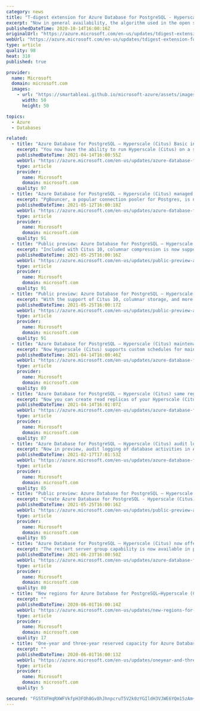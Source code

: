 ```yaml
---
category: news
title: "T-digest extension for Azure Database for PostgreSQL - Hyperscale (Citus)"
excerpt: "Now in general availability, the algorithm used in the open source t-digest extension allows high performance percentile calculations on sizable distributed analytical workloads with improved accuracy."
publishedDateTime: 2020-10-14T16:00:16Z
originalUrl: "https://azure.microsoft.com/en-us/updates/tdigest-extension-for-azure-database-for-postgresql-hyperscale-citus/"
webUrl: "https://azure.microsoft.com/en-us/updates/tdigest-extension-for-azure-database-for-postgresql-hyperscale-citus/"
type: article
quality: 98
heat: 318
published: true

provider:
  name: Microsoft
  domain: microsoft.com
  images:
    - url: "https://smartableai.github.io/microsoft-azure/assets/images/organizations/microsoft.com-50x50.jpg"
      width: 50
      height: 50

topics:
  - Azure
  - Databases

related:
  - title: "Azure Database for PostgreSQL – Hyperscale (Citus) Basic in public preview"
    excerpt: "You now have the ability to run Hyperscale (Citus) on a single node with Hyperscale (Citus) Basic, an easy way to be scale-out ready."
    publishedDateTime: 2021-04-14T16:00:55Z
    webUrl: "https://azure.microsoft.com/en-us/updates/azure-database-for-postgresql-hyperscale-citus-basic-in-public-preview/"
    type: article
    provider:
      name: Microsoft
      domain: microsoft.com
    quality: 97
  - title: "Azure Database for PostgreSQL – Hyperscale (Citus) managed PgBouncer in public preview"
    excerpt: "PgBouncer, a popular connection pooler for Postgres, is now part of the Azure Database for PostgreSQL - Hyperscale (Citus) managed service."
    publishedDateTime: 2021-05-12T16:00:18Z
    webUrl: "https://azure.microsoft.com/en-us/updates/azure-database-for-postgresql-hyperscale-citus-managed-pgbouncer-in-public-preview/"
    type: article
    provider:
      name: Microsoft
      domain: microsoft.com
    quality: 91
  - title: "Public preview: Azure Database for PostgreSQL – Hyperscale (Citus) columnar compression"
    excerpt: "Included with Citus 10, columnar compression is now supported in the Hyperscale (Citus) option in Azure Database for PostgreSQL, a managed service running the open source Postgres database on Azure."
    publishedDateTime: 2021-05-25T16:00:16Z
    webUrl: "https://azure.microsoft.com/en-us/updates/public-preview-azure-database-for-postgresql-hyperscale-citus-columnar-compression/"
    type: article
    provider:
      name: Microsoft
      domain: microsoft.com
    quality: 91
  - title: "Public preview: Azure Database for PostgreSQL – Hyperscale (Citus) support for Citus 10"
    excerpt: "With the support of Citus 10, columnar storage, and more are now included in Azure Database for PostgreSQL – Hyperscale (Citus), a managed service running the open source Postgres database on Azure."
    publishedDateTime: 2021-05-25T16:00:17Z
    webUrl: "https://azure.microsoft.com/en-us/updates/public-preview-azure-database-for-postgresql-hyperscale-citus-support-for-citus-10/"
    type: article
    provider:
      name: Microsoft
      domain: microsoft.com
    quality: 91
  - title: "Azure Database for PostgreSQL – Hyperscale (Citus) maintenance schedules in public preview"
    excerpt: "Now Hyperscale (Citus) supports custom schedules for maintenance – specify your preferred day of the week and 30-minute time window."
    publishedDateTime: 2021-04-14T16:00:46Z
    webUrl: "https://azure.microsoft.com/en-us/updates/azure-database-for-postgresql-hyperscale-citus-maintenance-schedules-in-public-preview/"
    type: article
    provider:
      name: Microsoft
      domain: microsoft.com
    quality: 89
  - title: "Azure Database for PostgreSQL – Hyperscale (Citus) same region read replicas in public preview"
    excerpt: "Now you can create read replicas of your Hyperscale (Citus) server group for enhanced read scalability."
    publishedDateTime: 2021-04-14T16:01:07Z
    webUrl: "https://azure.microsoft.com/en-us/updates/azure-database-for-postgresql-hyperscale-citus-same-region-read-replicas-in-public-preview/"
    type: article
    provider:
      name: Microsoft
      domain: microsoft.com
    quality: 87
  - title: "Azure Database for PostgreSQL – Hyperscale (Citus) audit logging via pgAudit now in public preview"
    excerpt: "Now in preview, audit logging of database activities in Azure Database for PostgreSQL - Hyperscale (Citus) is available through the PostgreSQL audit extension pgAudit, providing detailed session and/or object audit logging."
    publishedDateTime: 2021-02-17T17:01:53Z
    webUrl: "https://azure.microsoft.com/en-us/updates/azure-database-for-postgresql-hyperscale-citus-audit-logging-via-pgaudit-now-in-public-preview/"
    type: article
    provider:
      name: Microsoft
      domain: microsoft.com
    quality: 85
  - title: "Public preview: Azure Database for PostgreSQL – Hyperscale (Citus) support for PostgreSQL 12 and 13"
    excerpt: "Create Azure Database for PostgreSQL - Hyperscale (Citus) server groups with Postgres 12 and Postgres 13, in addition to previously supported Postgres 11."
    publishedDateTime: 2021-05-25T16:00:16Z
    webUrl: "https://azure.microsoft.com/en-us/updates/public-preview-azure-database-for-postgresql-hyperscale-citus-support-for-postgresql-12-and-13/"
    type: article
    provider:
      name: Microsoft
      domain: microsoft.com
    quality: 85
  - title: "Azure Database for PostgreSQL – Hyperscale (Citus) now offers server group restart feature in public preview"
    excerpt: "The restart server group capability is now available in preview for Hyperscale (Citus) on Azure Database for PostgreSQL, a managed service running the Postgres open-source database on Azure."
    publishedDateTime: 2021-06-23T16:00:50Z
    webUrl: "https://azure.microsoft.com/en-us/updates/azure-database-for-postgresql-hyperscale-citus-now-offers-server-group-restart-feature-in-public-preview/"
    type: article
    provider:
      name: Microsoft
      domain: microsoft.com
    quality: 80
  - title: "New regions for Azure Database for PostgreSQL—Hyperscale (Citus)"
    excerpt: ""
    publishedDateTime: 2020-06-01T16:00:14Z
    webUrl: "https://azure.microsoft.com/en-us/updates/new-regions-for-azure-database-for-postgresql-hyperscale-citus/"
    type: article
    provider:
      name: Microsoft
      domain: microsoft.com
    quality: 17
  - title: "One-year and three-year reserved capacity for Azure Database for PostgreSQL—Hyperscale (Citus)"
    excerpt: ""
    publishedDateTime: 2020-06-01T16:00:13Z
    webUrl: "https://azure.microsoft.com/en-us/updates/oneyear-and-threeyear-reserved-capacity-for-azure-database-for-postgresql-hyperscale-citus/"
    type: article
    provider:
      name: Microsoft
      domain: microsoft.com
    quality: 5

secured: "FG5TXFHqRXWFVkfpH3FOh8Gv8hJhnpcruT5V2k0zYGIldH3VJWE6YQm15zAm+pN1646KZN4UmeNlXkzQZEkepBWp8hEUs5sW5PIZKxMeaYCMy9/LNAIiDuQabbyta4wTXU5n37yBcvPkcwIpDsSkrn8nzLCWuK43GtItbI+3FnsKykiDO4bhUec1bLUPex4OlHD1iLFkLQqALohJb8pwS8i9Ig853ZwwM472+ji0drxZGzU1OgQJFS2fn7Q4yUiNfUbaBmOZUHkOcQ+ukVi57IX3nYnsbdGhz7MCLIFRQ9WeMKGT+P6XY5+1gzuTClGTAXj8WOk0H3ED0hXwV17mgmTM03fPIDP3eq6pEnKE0n8=;G0ouTFuvqVX8i/Qsa+yH/w=="
---
```


